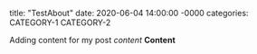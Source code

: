 title: "TestAbout"
date: 2020-06-04 14:00:00 -0000
categories: CATEGORY-1 CATEGORY-2

Adding content for my post
*content*
**Content**
